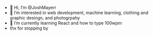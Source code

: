 - 👋 Hi, I’m @JoshMayerr
- 👀 I’m interested in web development, machine learning, clothing and graphic desingn, and photogrpahy
- 🌱 I’m currently learning React and how to type 100wpm
- thx for stopping by

<!---
JoshMayerr/JoshMayerr is a ✨ special ✨ repository because its `README.md` (this file) appears on your GitHub profile.
You can click the Preview link to take a look at your changes.
--->
